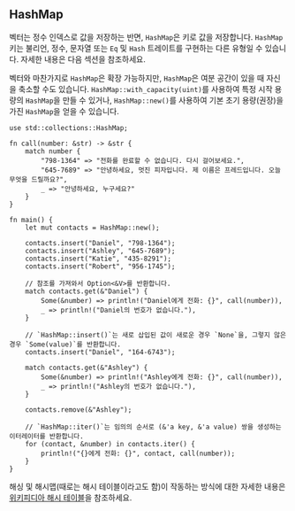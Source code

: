 ## HashMap

벡터는 정수 인덱스로 값을 저장하는 반면, `HashMap`은 키로 값을 저장합니다. 
`HashMap` 키는 불리언, 정수, 문자열 또는 `Eq` 및 `Hash` 트레이트를 구현하는 다른 유형일 수 있습니다. 
자세한 내용은 다음 섹션을 참조하세요.

벡터와 마찬가지로 `HashMap`은 확장 가능하지만, `HashMap`은 여분 공간이 있을 때 자신을 축소할 수도 있습니다. 
`HashMap::with_capacity(uint)`를 사용하여 특정 시작 용량의 `HashMap`을 만들 수 있거나, `HashMap::new()`를 사용하여 기본 초기 용량(권장)을 가진 `HashMap`을 얻을 수 있습니다.

```rust,editable
use std::collections::HashMap;

fn call(number: &str) -> &str {
    match number {
        "798-1364" => "전화를 완료할 수 없습니다. 다시 걸어보세요.",
        "645-7689" => "안녕하세요, 멋진 피자입니다. 제 이름은 프레드입니다. 오늘 무엇을 드릴까요?",
        _ => "안녕하세요, 누구세요?"
    }
}

fn main() { 
    let mut contacts = HashMap::new();

    contacts.insert("Daniel", "798-1364");
    contacts.insert("Ashley", "645-7689");
    contacts.insert("Katie", "435-8291");
    contacts.insert("Robert", "956-1745");

    // 참조를 가져와서 Option<&V>를 반환합니다.
    match contacts.get(&"Daniel") {
        Some(&number) => println!("Daniel에게 전화: {}", call(number)),
        _ => println!("Daniel의 번호가 없습니다."),
    }

    // `HashMap::insert()`는 새로 삽입된 값이 새로운 경우 `None`을, 그렇지 않은 경우 `Some(value)`를 반환합니다.
    contacts.insert("Daniel", "164-6743");

    match contacts.get(&"Ashley") {
        Some(&number) => println!("Ashley에게 전화: {}", call(number)),
        _ => println!("Ashley의 번호가 없습니다."),
    }

    contacts.remove(&"Ashley"); 

    // `HashMap::iter()`는 임의의 순서로 (&'a key, &'a value) 쌍을 생성하는 이터레이터를 반환합니다.
    for (contact, &number) in contacts.iter() {
        println!("{}에게 전화: {}", contact, call(number)); 
    }
}
```

해싱 및 해시맵(때로는 해시 테이블이라고도 함)이 작동하는 방식에 대한 자세한 내용은 [위키피디아 해시 테이블](https://ko.wikipedia.org/wiki/해시_테이블)을 참조하세요.

[wiki-hash]: https://ko.wikipedia.org/wiki/해시_테이블
